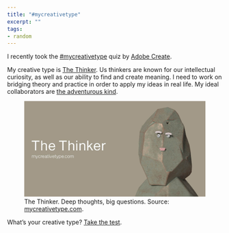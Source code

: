 ```yaml
---
title: "#mycreativetype"
excerpt: ""
tags:
- random
---
```


I recently took the [#mycreativetype](https://mycreativetype.com/) quiz by [Adobe Create](https://create.adobe.com/).

My creative type is [The Thinker](https://mycreativetype.com/type/thinker/). Us thinkers are known for our intellectual curiosity, as well as our ability to find and create meaning. I need to work on bridging theory and practice in order to apply my ideas in real life. My ideal collaborators are [the adventurous kind](https://mycreativetype.com/type/adventurer/).

<figure>
<img src="/assets/images/The_Thinker.jpg" alt="The Thinker. Deep thoughts, big questions.">
<figcaption>The Thinker. Deep thoughts, big questions. Source: <a href="https://mycreativetype.com/type/thinker/">mycreativetype.com</a>.</figcaption>
</figure>

What’s your creative type? [Take the test](https://mycreativetype.com/).

